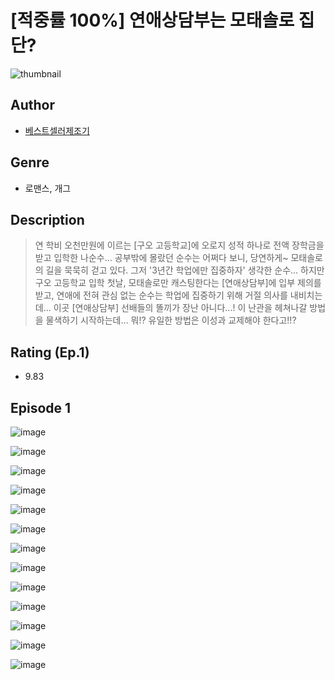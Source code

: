 # [적중률 100%] 연애상담부는 모태솔로 집단?
![thumbnail](https://image-comic.pstatic.net/user_contents_data/challenge_comic/2023/05/23/366867/upload_3703478638720803128_480x623.jpeg)

## Author
- [베스트셀러제조기](https://comic.naver.com/artistTitle?id=366867)

## Genre
- 로맨스, 개그

## Description
> 연 학비 오천만원에 이르는 [구오 고등학교]에 오로지 성적 하나로 전액 장학금을 받고 입학한 나순수... 공부밖에 몰랐던 순수는 어쩌다 보니, 당연하게~ 모태솔로의 길을 묵묵히 걷고 있다. 그저 '3년간 학업에만 집중하자' 생각한 순수... 하지만 구오 고등학교 입학 첫날, 모태솔로만 캐스팅한다는 [연애상담부]에 입부 제의를 받고, 연애에 전혀 관심 없는 순수는 학업에 집중하기 위해 거절 의사를 내비치는데... 이곳 [연애상담부] 선배들의 똘끼가 장난 아니다...! 이 난관을 헤쳐나갈 방법을 물색하기 시작하는데... 뭐!? 유일한 방법은 이성과 교제해야 한다고!!?


## Rating (Ep.1)
- 9.83

## Episode 1
![image](https://image-comic.pstatic.net/user_contents_data/challenge_comic/2023/05/23/366867/upload_7219609085060080229.jpeg)

![image](https://image-comic.pstatic.net/user_contents_data/challenge_comic/2023/05/23/366867/upload_3546414507271414630.jpeg)

![image](https://image-comic.pstatic.net/user_contents_data/challenge_comic/2023/05/23/366867/upload_3919032417313239654.jpeg)

![image](https://image-comic.pstatic.net/user_contents_data/challenge_comic/2023/05/23/366867/upload_3847536661536912481.jpeg)

![image](https://image-comic.pstatic.net/user_contents_data/challenge_comic/2023/05/23/366867/upload_7306302278375716913.jpeg)

![image](https://image-comic.pstatic.net/user_contents_data/challenge_comic/2023/05/23/366867/upload_7148448688182278196.jpeg)

![image](https://image-comic.pstatic.net/user_contents_data/challenge_comic/2023/05/23/366867/upload_3618141147571238457.jpeg)

![image](https://image-comic.pstatic.net/user_contents_data/challenge_comic/2023/05/23/366867/upload_7004844974876746853.jpeg)

![image](https://image-comic.pstatic.net/user_contents_data/challenge_comic/2023/05/23/366867/upload_4051327838935136307.jpeg)

![image](https://image-comic.pstatic.net/user_contents_data/challenge_comic/2023/05/23/366867/upload_3905013841630946150.jpeg)

![image](https://image-comic.pstatic.net/user_contents_data/challenge_comic/2023/05/23/366867/upload_3906091345809532513.jpeg)

![image](https://image-comic.pstatic.net/user_contents_data/challenge_comic/2023/05/23/366867/upload_3702296663673890357.jpeg)

![image](https://image-comic.pstatic.net/user_contents_data/challenge_comic/2023/05/23/366867/upload_3905009245898301795.jpeg)
